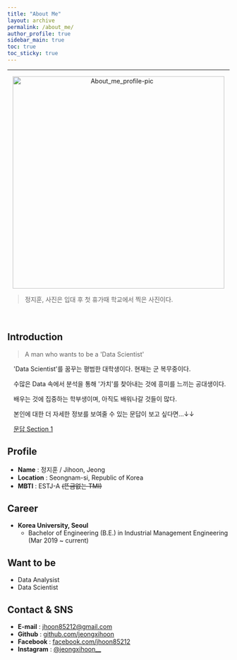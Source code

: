 ```yaml
---
title: "About Me"
layout: archive
permalink: /about_me/
author_profile: true
sidebar_main: true
toc: true
toc_sticky: true
---
```



-------------------------------
<p align="center"><img src="https://scontent-ssn1-1.xx.fbcdn.net/v/t1.6435-9/165897040_1318111975220006_8347677221555786746_n.jpg?_nc_cat=101&ccb=1-3&_nc_sid=09cbfe&_nc_ohc=7v3wHGj70eoAX_u8JkY&tn=yv-9s_I_kPylStqH&_nc_ht=scontent-ssn1-1.xx&oh=8b6be9547c2dcbbde0e91953cbd27780&oe=6122D54B" width="480px" height="480px" title="About_me_profile-pic"/></p>


> 정지훈, 사진은 입대 후 첫 휴가때 학교에서 찍은 사진이다.


　



## **Introduction**


> A man who wants to be a 'Data Scientist'

 　'Data Scientist'를 꿈꾸는 평범한 대학생이다. 현재는 군 복무중이다.
  
  
 　수많은 Data 속에서 분석을 통해 '가치'를 찾아내는 것에 흥미를 느끼는 공대생이다.
  
  
 　배우는 것에 집중하는 학부생이며, 아직도 배워나갈 것들이 많다.
  
  
 　본인에 대한 더 자세한 정보를 보여줄 수 있는 문답이 보고 싶다면...↓↓
  
  
 　[문답 Section 1](https://jeongxihoon.github.io/chat/about_me1/)


## **Profile**


- **Name** : 정지훈 / Jihoon, Jeong
- **Location** : Seongnam-si, Republic of Korea
- **MBTI** : ESTJ-A ~~(뜬금없는 TMI)~~


## **Career**


- **Korea University, Seoul**
  - Bachelor of Engineering (B.E.) in Industrial Management Engineering (Mar 2019 ~ current)


## **Want to be**


- Data Analysist
- Data Scientist


## **Contact & SNS**


- **E-mail** : jhoon85212@gmail.com
- **Github** : [github.com/jeongxihoon](https://github.com/jeongxihoon)
- **Facebook** : [facebook.com/jhoon85212](https://www.facebook.com/jhoon85212)
- **Instagram** : [@jeongxihoon__](https://www.instagram.com/jeongxihoon__)
